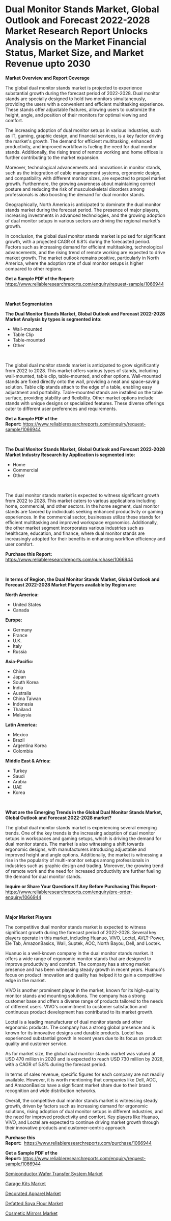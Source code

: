 <p><h1>Dual Monitor Stands Market, Global Outlook and Forecast 2022-2028 Market Research Report Unlocks Analysis on the Market Financial Status, Market Size, and Market Revenue upto 2030</h1></p><p><strong>Market Overview and Report Coverage</strong></p>
<p><p>The global dual monitor stands market is projected to experience substantial growth during the forecast period of 2022-2028. Dual monitor stands are specially designed to hold two monitors simultaneously, providing the users with a convenient and efficient multitasking experience. These stands offer adjustable features, allowing users to customize the height, angle, and position of their monitors for optimal viewing and comfort.</p><p>The increasing adoption of dual monitor setups in various industries, such as IT, gaming, graphic design, and financial services, is a key factor driving the market's growth. The demand for efficient multitasking, enhanced productivity, and improved workflow is fueling the need for dual monitor stands. Additionally, the rising trend of remote working and home offices is further contributing to the market expansion.</p><p>Moreover, technological advancements and innovations in monitor stands, such as the integration of cable management systems, ergonomic design, and compatibility with different monitor sizes, are expected to propel market growth. Furthermore, the growing awareness about maintaining correct posture and reducing the risk of musculoskeletal disorders among professionals is also boosting the demand for dual monitor stands.</p><p>Geographically, North America is anticipated to dominate the dual monitor stands market during the forecast period. The presence of major players, increasing investments in advanced technologies, and the growing adoption of dual monitor setups in various sectors are driving the regional market's growth.</p><p>In conclusion, the global dual monitor stands market is poised for significant growth, with a projected CAGR of 6.8% during the forecasted period. Factors such as increasing demand for efficient multitasking, technological advancements, and the rising trend of remote working are expected to drive market growth. The market outlook remains positive, particularly in North America, where the adoption rate of dual monitor setups is higher compared to other regions.</p></p>
<p><strong>Get a Sample PDF of the Report:</strong> <a href="https://www.reliableresearchreports.com/enquiry/request-sample/1066944">https://www.reliableresearchreports.com/enquiry/request-sample/1066944</a></p>
<p>&nbsp;</p>
<p><strong>Market Segmentation</strong></p>
<p><strong>The Dual Monitor Stands Market, Global Outlook and Forecast 2022-2028 Market Analysis by types is segmented into:</strong></p>
<p><ul><li>Wall-mounted</li><li>Table Clip</li><li>Table-mounted</li><li>Other</li></ul></p>
<p>&nbsp;</p>
<p><p>The global dual monitor stands market is anticipated to grow significantly from 2022 to 2028. This market offers various types of stands, including wall-mounted, table clip, table-mounted, and other options. Wall-mounted stands are fixed directly onto the wall, providing a neat and space-saving solution. Table clip stands attach to the edge of a table, enabling easy adjustment and portability. Table-mounted stands are installed on the table surface, providing stability and flexibility. Other market options include stands with unique designs or specialized features. These diverse offerings cater to different user preferences and requirements.</p></p>
<p><strong>Get a Sample PDF of the Report:</strong>&nbsp;<a href="https://www.reliableresearchreports.com/enquiry/request-sample/1066944">https://www.reliableresearchreports.com/enquiry/request-sample/1066944</a></p>
<p>&nbsp;</p>
<p><strong>The Dual Monitor Stands Market, Global Outlook and Forecast 2022-2028 Market Industry Research by Application is segmented into:</strong></p>
<p><ul><li>Home</li><li>Commercial</li><li>Other</li></ul></p>
<p>&nbsp;</p>
<p><p>The dual monitor stands market is expected to witness significant growth from 2022 to 2028. This market caters to various applications including home, commercial, and other sectors. In the home segment, dual monitor stands are favored by individuals seeking enhanced productivity or gaming experiences. In the commercial sector, businesses utilize these stands for efficient multitasking and improved workspace ergonomics. Additionally, the other market segment incorporates various industries such as healthcare, education, and finance, where dual monitor stands are increasingly adopted for their benefits in enhancing workflow efficiency and user comfort.</p></p>
<p><strong>Purchase this Report:</strong>&nbsp; <a href="https://www.reliableresearchreports.com/purchase/1066944">https://www.reliableresearchreports.com/purchase/1066944</a></p>
<p>&nbsp;</p>
<p><strong>In terms of Region, the Dual Monitor Stands Market, Global Outlook and Forecast 2022-2028 Market Players available by Region are:</strong></p>
<p>
    <p> <strong> North America: </strong>
        <ul>
            <li>United States</li>
            <li>Canada</li>
        </ul>
        </p> 
    <p> <strong> Europe: </strong>
        <ul>
            <li>Germany</li>
            <li>France</li>
            <li>U.K.</li>
            <li>Italy</li>
            <li>Russia</li>
        </ul>
        </p> 
    <p> <strong> Asia-Pacific: </strong>
        <ul>
            <li>China</li>
            <li>Japan</li>
            <li>South Korea</li>
            <li>India</li>
            <li>Australia</li>
            <li>China Taiwan</li>
            <li>Indonesia</li>
            <li>Thailand</li>
            <li>Malaysia</li>
        </ul>
        </p> 
    <p> <strong> Latin America: </strong>
        <ul>
            <li>Mexico</li>
            <li>Brazil</li>
            <li>Argentina Korea</li>
            <li>Colombia</li>
        </ul>
        </p> 
    <p> <strong> Middle East & Africa: </strong>
        <ul>
            <li>Turkey</li>
            <li>Saudi</li>
            <li>Arabia</li>
            <li>UAE</li>
            <li>Korea</li>
        </ul>
    </p>
    </p>
<p>&nbsp;</p>
<p><strong>What are the Emerging Trends in the Global Dual Monitor Stands Market, Global Outlook and Forecast 2022-2028 market?</strong></p>
<p><p>The global dual monitor stands market is experiencing several emerging trends. One of the key trends is the increasing adoption of dual monitor setups in workspaces and gaming setups, which is driving the demand for dual monitor stands. The market is also witnessing a shift towards ergonomic designs, with manufacturers introducing adjustable and improved height and angle options. Additionally, the market is witnessing a rise in the popularity of multi-monitor setups among professionals in industries such as graphic design and trading. Moreover, the growing trend of remote work and the need for increased productivity are further fueling the demand for dual monitor stands.</p></p>
<p><strong>Inquire or Share Your Questions If Any Before Purchasing This Report</strong>- <a href="https://www.reliableresearchreports.com/enquiry/pre-order-enquiry/1066944">https://www.reliableresearchreports.com/enquiry/pre-order-enquiry/1066944</a></p>
<p>&nbsp;</p>
<p><strong>Major Market Players</strong></p>
<p><p>The competitive dual monitor stands market is expected to witness significant growth during the forecast period of 2022-2028. Several key players operate in this market, including Huanuo, VIVO, Loctel, AVLT-Power, Ele Tab, AmazonBasics, Wali, Suptek, AOC, North Bayou, Dell, and Loctek.</p><p>Huanuo is a well-known company in the dual monitor stands market. It offers a wide range of ergonomic monitor stands that are designed to improve productivity and comfort. The company has a strong market presence and has been witnessing steady growth in recent years. Huanuo's focus on product innovation and quality has helped it to gain a competitive edge in the market.</p><p>VIVO is another prominent player in the market, known for its high-quality monitor stands and mounting solutions. The company has a strong customer base and offers a diverse range of products tailored to the needs of different users. VIVO's commitment to customer satisfaction and continuous product development has contributed to its market growth.</p><p>Loctel is a leading manufacturer of dual monitor stands and other ergonomic products. The company has a strong global presence and is known for its innovative designs and durable products. Loctel has experienced substantial growth in recent years due to its focus on product quality and customer service.</p><p>As for market size, the global dual monitor stands market was valued at USD 470 million in 2020 and is expected to reach USD 730 million by 2028, with a CAGR of 5.8% during the forecast period.</p><p>In terms of sales revenue, specific figures for each company are not readily available. However, it is worth mentioning that companies like Dell, AOC, and AmazonBasics have a significant market share due to their brand recognition and wide distribution networks.</p><p>Overall, the competitive dual monitor stands market is witnessing steady growth, driven by factors such as increasing demand for ergonomic solutions, rising adoption of dual monitor setups in different industries, and the need for improved productivity and comfort. Key players like Huanuo, VIVO, and Loctel are expected to continue driving market growth through their innovative products and customer-centric approach.</p></p>
<p><strong>Purchase this Report:</strong>&nbsp;&nbsp;<a href="https://www.reliableresearchreports.com/purchase/1066944">https://www.reliableresearchreports.com/purchase/1066944</a></p>
<p></p>
<p><strong>Get a Sample PDF of the Report:</strong>&nbsp;<a href="https://www.reliableresearchreports.com/enquiry/request-sample/1066944">https://www.reliableresearchreports.com/enquiry/request-sample/1066944</a></p>
<p><p><a href="https://www.reportprime.com/semiconductor-wafer-transfer-system-r4654">Semiconductor Wafer Transfer System Market</a></p><p><a href="https://www.linkedin.com/pulse/garage-kits-market-research-report-provides-thorough-industry-3ksee/">Garage Kits Market</a></p><p><a href="https://medium.com/@mariliehowe/decorated-apparel-market-size-growth-forecast-2023-2030-a07f1e2c58c2">Decorated Apparel Market</a></p><p><a href="https://medium.com/@caligoldner/defatted-soya-flour-market-size-growth-forecast-2023-2030-ffc571853c0f">Defatted Soya Flour Market</a></p><p><a href="https://www.linkedin.com/pulse/decoding-cosmetic-mirrors-market-deep-dive-latest-trends-6vave/">Cosmetic Mirrors Market</a></p></p>